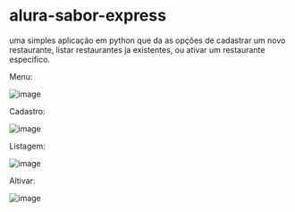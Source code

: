 # alura-sabor-express
 uma simples aplicação em python que da as opções de cadastrar um novo restaurante, listar restaurantes ja existentes, ou ativar um restaurante especifico.
 
Menu:

 ![image](https://github.com/user-attachments/assets/017738f2-181d-421a-9afc-fb81623fc8c4)


Cadastro:

 ![image](https://github.com/user-attachments/assets/95ae2951-1b03-43ce-a6e8-7a45d5f9d9c4)


Listagem:

 ![image](https://github.com/user-attachments/assets/3c18b1a3-c293-4815-8a9b-78852f7924f5)


Altivar:

 ![image](https://github.com/user-attachments/assets/1b172a99-187d-4163-b4f5-604e568929d5)






